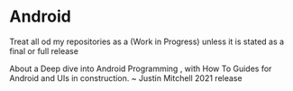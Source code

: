 # Android
Treat all od my repositories as a (Work in Progress) unless it is stated as a final or full release


About
a Deep dive into Android Programming , with How To Guides for Android and UIs in construction. ~ Justin Mitchell 2021 release
